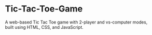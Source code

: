 # Tic-Tac-Toe-Game
A web-based Tic Tac Toe game with 2-player and vs-computer modes, built using HTML, CSS, and JavaScript.
